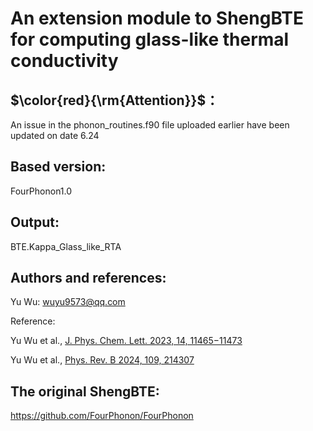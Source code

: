 # An extension module to ShengBTE for computing glass-like thermal conductivity

## $\color{red}{\rm{Attention}}$：

An issue in the phonon_routines.f90 file uploaded earlier have been updated on date 6.24

## Based version:

FourPhonon1.0

## Output:

BTE.Kappa_Glass_like_RTA

## Authors and references:

Yu Wu: wuyu9573@qq.com

Reference:

Yu Wu et al.,  [J. Phys. Chem. Lett. 2023, 14, 11465−11473](https://doi.org/10.1021/acs.jpclett.3c02940)

Yu Wu et al.,  [Phys. Rev. B 2024, 109, 214307](https://journals.aps.org/prb/abstract/10.1103/PhysRevB.109.214307)

## The original ShengBTE:

https://github.com/FourPhonon/FourPhonon

